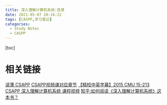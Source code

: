 ```yaml
---
title: 深入理解计算机系统:目录
date: 2021-05-07 20:16:22
tags: [CASPP,学习笔记]
categories: 
  - Study Notes
  - CASPP
---
```

[toc]
# 相关链接
[读薄 CSAPP](https://wdxtub.com/csapp/thin-csapp-0/2016/04/16/)
[CSAPP视频课对应章节](http://www.cs.cmu.edu/~./213/schedule.html)
[【精校中英字幕】2015 CMU 15-213 CSAPP 深入理解计算机系统 课程视频](https://www.bilibili.com/video/BV1iW411d7hd)
[知乎:如何阅读《深入理解计算机系统》这本书？](https://www.zhihu.com/question/20402534)